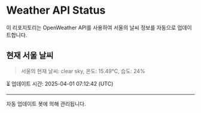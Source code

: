 
# Weather API Status

이 리포지토리는 OpenWeather API를 사용하여 서울의 날씨 정보를 자동으로 업데이트합니다.

## 현재 서울 날씨
> 서울의 현재 날씨: clear sky, 온도: 15.49°C, 습도: 24%

⏳ 업데이트 시간: 2025-04-01 07:12:42 (UTC)

---
자동 업데이트 봇에 의해 관리됩니다.
